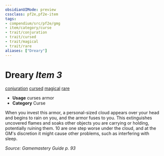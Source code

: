 ```yaml
---
obsidianUIMode: preview
cssclass: pf2e,pf2e-item
tags:
- compendium/src/pf2e/gmg
- item/category/curse
- trait/conjuration
- trait/cursed
- trait/magical
- trait/rare
aliases: ["Dreary"]
---
```

# Dreary *Item 3*  
[conjuration](../../../rules/traits/conjuration.md)  [cursed](../../../rules/traits/cursed-gmg.md)  [magical](../../../rules/traits/magical.md)  [rare](../../../rules/traits/rare.md)  

- **Usage** curses armor
- **Category** Curse

When you invest this armor, a personal-sized cloud appears over your head and begins to rain on you, and the armor fuses to you. This extinguishes uncovered flames and soaks other objects you are carrying or holding, potentially ruining them. 10 are one step worse under the cloud, and at the GM's discretion it might cause other problems, such as interfering with sleep.

*Source: Gamemastery Guide p. 93*